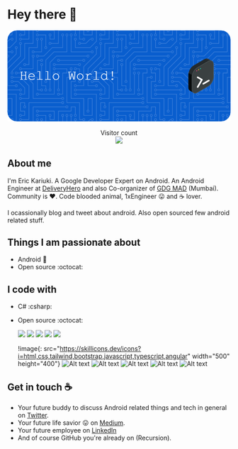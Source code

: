 # Hey there :wave:

<img src="https://raw.githubusercontent.com/KariukiEric/KariukiEric/master/resources/banner.png" alt="Hello world">

<p align="center"> 
  Visitor count<br>
  <img src="https://profile-counter.glitch.me/KariukiEric/count.svg" />
</p>

## About me

I'm Eric Kariuki. A Google Developer Expert on Android. An Android Engineer at [DeliveryHero](https://www.deliveryhero.com/) and also Co-organizer of [GDG MAD](https://gdgmad.com/) (Mumbai). Community is :heart:. Code blooded animal, 1xEngineer :stuck_out_tongue: and :coffee: lover. 

I ocassionally blog and tweet about android. Also open sourced few android related stuff.  


## Things I am passionate about

- Android :robot:
- Open source :octocat:

## I code with

- C# :csharp:
- Open source :octocat:

  <img width="250" src="https://skillicons.dev/icons?i=html,css,tailwind,bootstrap,javascript,typescript,angular" />
  <img width="250" src="https://skillicons.dev/icons?i=cs,dotnet,visualstudio,azure" />
  <img width="250" src="https://skillicons.dev/icons?i=py,go" />
  <img width="250" src="https://skillicons.dev/icons?i=linux,docker,postgres,mysql" />
  <img width="250" src="https://skillicons.dev/icons?i=postman,figma" />

  !image{: src="https://skillicons.dev/icons?i=html,css,tailwind,bootstrap,javascript,typescript,angular" width="500" height="400"}
  ![Alt text](https://skillicons.dev/icons?i=html,css,tailwind,bootstrap,javascript,typescript,angular "Frontend")
  ![Alt text](https://skillicons.dev/icons?i=cs,dotnet,visualstudio,azure "Backend")
  ![Alt text](https://skillicons.dev/icons?i=py,go "Backend")
  ![Alt text](https://skillicons.dev/icons?i=linux,docker,postgres,mysql "Backend")
  ![Alt text](https://skillicons.dev/icons?i=postman,figma "Misc")


## Get in touch :coffee:

- Your future buddy to discuss Android related things and tech in general on [Twitter](https://twitter.com/KariukiEric).
- Your future life savior :stuck_out_tongue: on [Medium](https://medium.com/@KariukiEric).
- Your future employee on [LinkedIn](https://www.linkedin.com/ke/KariukiEric)
- And of course GitHub you're already on (Recursion).


<!--
**sagar-viradiya/sagar-viradiya** is a ✨ _special_ ✨ repository because its `README.md` (this file) appears on your GitHub profile.

Here are some ideas to get you started:

- 🔭 I’m currently working on ...
- 🌱 I’m currently learning ...
- 👯 I’m looking to collaborate on ...
- 🤔 I’m looking for help with ...
- 💬 Ask me about ...
- 📫 How to reach me: ...
- 😄 Pronouns: ...
- ⚡ Fun fact: ...
-->
